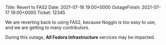 Title: Revert to FAS2
Date: 2021-07-16 19:00+0000
OutageFinish: 2021-07-17 19:00+0000
Ticket: 12345

We are reverting back to using FAS2, because Noggin is too easy to use, and we are getting to many contributors.

During this outage, **All Fedora Infrastructure** services may be impacted.
